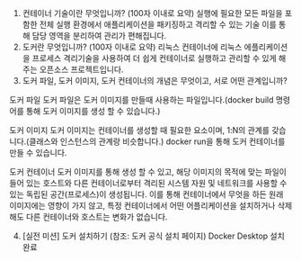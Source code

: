 1. 컨테이너 기술이란 무엇입니까? (100자 이내로 요약)
   실행에 필요한 모든 파일을 포함한 전체 실행 환경에서 애플리케이션을 패키징하고 격리할 수 있는 기술
   이를 통해 담당 영역을 분리하여 관리가 편해집니다.
2. 도커란 무엇입니까? (100자 이내로 요약)
   리눅스 컨테이너에 리눅스 에플리케이션을 프로세스 격리기술을 사용하여 더 쉽게 컨테이너로 실행하고 관리할 수 있게 해주는 오픈소스 프로젝트입니다.
3. 도커 파일, 도커 이미지, 도커 컨테이너의 개념은 무엇이고, 서로 어떤 관계입니까?

도커 파일
도커 파일은 도커 이미지를 만들때 사용하는 파일입니다.(docker build 명령어를 통해 도커 이미지를 생성 할 수 있습니다.)

도커 이미지
도커 이미지는 컨테이너를 생성할 때 필요한 요소이며, 1:N의 관계를 갖습니다.(클래스와 인스턴스의 관계랑 비슷합니다.)
docker run을 통해 도커 컨테이너를 만들 수 있습니다.

도커 컨테이너
도커 이미지를 통해 생성 할 수 있고, 해당 이미지의 목적에 맞는 파일이 들어 있는 호스트와 다른 컨테이너로부터 격리된 시스템 자원 및 네트워크를 사용할 수 있는 독립된 공간(프로세스)이 생성됩니다.
이를 통해 컨테이너에서 무엇을 하든 원래 이미지에는 영향이 가지 않고, 특정 컨테이너에서 어떤 어플리케이션을 설치하거나 삭제해도 다른 컨테이너와 호스트는 변화가 없습니다.

4. [실전 미션] 도커 설치하기 (참조: 도커 공식 설치 페이지)
   Docker Desktop 설치 완료
